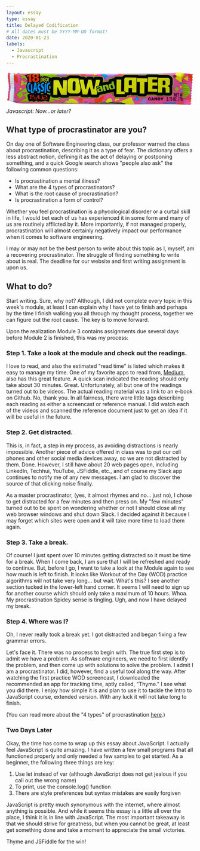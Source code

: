 ```yaml
---
layout: essay
type: essay
title: Delayed Codification
# All dates must be YYYY-MM-DD format!
date: 2020-01-23
labels:
  - Javascript
  - Procrastination
---
```


<img class="ui tiny right spaced image" src="../images/Now-and-Later-Wrapper-Small.jpg">*Javascript: Now...or later?*

## What type of procrastinator are you? 

On day one of Software Engineering class, our professor warned the class about procrastination, describing it as a type of fear. The dictionary offers a less abstract notion, defining it as the act of delaying or postponing something, and a quick Google search shows "people also ask" the following common questions: 

* Is procrastination a mental illness?
* What are the 4 types of procrastinators?
* What is the root cause of procrastination?
* Is procrastination a form of control? 

Whether you feel procrastination is a phycological disorder or a curtail skill in life, I would bet each of us has experienced it in some form and many of us are routinely afflicted by it. More importantly, if not managed properly, procrastination will almost certainly negatively impact our performance when it comes to software engineering. 

I may or may not be the best person to write about this topic as I, myself, am a recovering procrastinator. The struggle of finding something to write about is real. The deadline for our website and first writing assignment is upon us. 

## What to do?

Start writing. Sure, why not? Although, I did not complete every topic in this week's module, at least I can explain why I have yet to finish and perhaps by the time I finish walking you all through my thought process, together we can figure out the root cause. The key is to move forward. 

Upon the realization Module 3 contains assignments due several days before Module 2 is finished, this was my process: 

### Step 1. Take a look at the module and check out the readings. 

I love to read, and also the estimated "read time" is listed which makes it easy to manage my time. One of my favorite apps to read from, <a href="https://medium.com/">Medium</a>, also has this great feature. A quick scan indicated the reading should only take about 30 minutes. Great. Unfortunately, all but one of the readings turned out to be videos. The actual reading material was a link to an e-book on Github. No, thank you. In all fairness, there were little tags describing each reading as either a screencast or reference manual. I did watch each of the videos and scanned the reference document just to get an idea if it will be useful in the future.

### Step 2. Get distracted.

This is, in fact, a step in my process, as avoiding distractions is nearly impossible. Another piece of advice offered in class was to put our cell phones and other social media devices away, so we are not distracted by them. Done. However, I still have about 20 web pages open, including LinkedIn, Techhui, YouTube, JSFiddle, etc., and of course my Slack app continues to notify me of any new messages. I am glad to discover the source of that clicking noise finally.

As a master procrastinator, (yes, it almost rhymes and no... just no), I chose to get distracted for a few minutes and then press on. My "few minutes" turned out to be spent on wondering whether or not I should close all my web browser windows and shut down Slack. I decided against it because I may forget which sites were open and it will take more time to load them again.

### Step 3. Take a break. 

Of course! I just spent over 10 minutes getting distracted so it must be time for a break. When I come back, I am sure that I will be refreshed and ready to continue. But, before I go, I want to take a look at the Module again to see how much is left to finish. It looks like Workout of the Day (WOD) practice algorithms will not take very long... but wait. What's this? I see another section tucked in the lower-left hand corner. It seems I will need to sign up for another course which should only take a maximum of 10 hours. Whoa. My procrastination Spidey sense is tingling. Ugh, and now I have delayed my break.

### Step 4. Where was I? 

Oh, I never really took a break yet. I got distracted and began fixing a few grammar errors. 

Let's face it. There was no process to begin with. The true first step is to admit we have a problem. As software engineers, we need to first identify the problem, and then come up with solutions to solve the problem. I admit I am a procrastinator. I did, however, find a useful tool along the way. After watching the first practice WOD screencast, I downloaded the recommended an app for tracking time, aptly called, "Thyme." I see what you did there. I enjoy how simple it is and plan to use it to tackle the Intro to JavaScript course, extended version. With any luck it will not take long to finish. 

(You can read more about the "4 types" of procrastination <a href="https://alphaefficiency.com/4-types-procrastination-beat/">here</a>.) 

### Two Days Later

Okay, the time has come to wrap up this essay about JavaScript. I actually feel JavaScript is quite amazing. I have written a few small programs that all functioned properly and only needed a few samples to get started. As a beginner, the following three things are key: 

1. Use let instead of var (although JavaScript does not get jealous if you call out the wrong name)
2. To print, use the console.log() function
3. There are style preferences but syntax mistakes are easily forgiven

JavaScript is pretty much synonymous with the internet, where almost anything is possible. And while it seems this essay is a little all over the place, I think it is in line with JavaScript. The most important takeaway is that we should strive for greatness, but when you cannot be great, at least get something done and take a moment to appreciate the small victories. 

Thyme and JSFiddle for the win!

